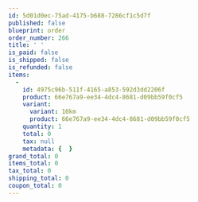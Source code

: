 ```yaml
---
id: 5d01d0ec-75ad-4175-b688-7286cf1c5d7f
published: false
blueprint: order
order_number: 266
title: ' '
is_paid: false
is_shipped: false
is_refunded: false
items:
  -
    id: 4975c96b-511f-4165-a853-592d3dd2206f
    product: 66e767a9-ee34-4dc4-8681-d09bb59f0cf5
    variant:
      variant: 10km
      product: 66e767a9-ee34-4dc4-8681-d09bb59f0cf5
    quantity: 1
    total: 0
    tax: null
    metadata: {  }
grand_total: 0
items_total: 0
tax_total: 0
shipping_total: 0
coupon_total: 0
---
```

